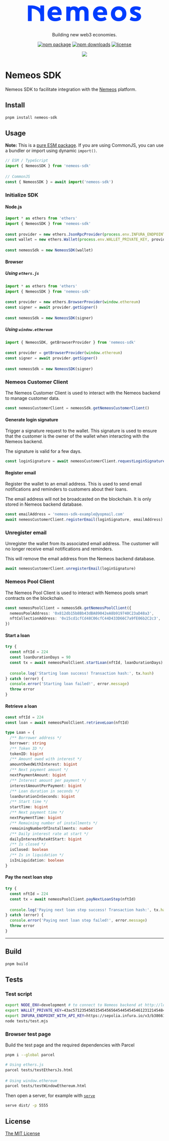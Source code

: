 <div align="center">
	<br>
	<br>
	<img width="360" src="logo_full_blue.png" alt="Nemeos logo" />
	<br>
	<br>

Building new web3 economies.

[![npm package](https://img.shields.io/npm/v/nemeos-sdk.svg?logo=npm)](https://www.npmjs.com/package/nemeos-sdk)
[![npm downloads](https://img.shields.io/npm/dw/nemeos-sdk)](https://www.npmjs.com/package/nemeos-sdk)
[![license](https://img.shields.io/npm/l/nemeos-sdk?color=blue)](./LICENSE)

</div>

<p align="center">
  <a href="https://x.com/Nemeos_Finance" target="_blank"><img src="https://img.shields.io/twitter/follow/Nemeos_Finance.svg?style=social&label=@Nemeos_Finance"></a>
</p>

# Nemeos SDK

Nemeos SDK to facilitate integration with the [Nemeos](https://nemeos.finance) platform.

## Install

```bash
pnpm install nemeos-sdk
```

## Usage

**Note:** This is a [pure ESM package](https://gist.github.com/sindresorhus/a39789f98801d908bbc7ff3ecc99d99c). If you are using CommonJS, you can use a bundler or import using dynamic `import()`.

```js
// ESM / TypeScript
import { NemeosSDK } from 'nemeos-sdk'

// CommonJS
const { NemeosSDK } = await import('nemeos-sdk')
```

### Initialize SDK

#### Node.js

```ts
import * as ethers from 'ethers'
import { NemeosSDK } from 'nemeos-sdk'

const provider = new ethers.JsonRpcProvider(process.env.INFURA_ENDPOINT_WITH_API_KEY)
const wallet = new ethers.Wallet(process.env.WALLET_PRIVATE_KEY, provider)

const nemeosSdk = new NemeosSDK(wallet)
```

#### Browser

##### Using `ethers.js`

```ts
import * as ethers from 'ethers'
import { NemeosSDK } from 'nemeos-sdk'

const provider = new ethers.BrowserProvider(window.ethereum)
const signer = await provider.getSigner()

const nemeosSdk = new NemeosSDK(signer)
```

##### Using `window.ethereum`

```ts
import { NemeosSDK, getBrowserProvider } from 'nemeos-sdk'

const provider = getBrowserProvider(window.ethereum)
const signer = await provider.getSigner()

const nemeosSdk = new NemeosSDK(signer)
```

### Nemeos Customer Client

The Nemeos Customer Client is used to interact with the Nemeos backend to manage customer data.

```ts
const nemeosCustomerClient = nemeosSdk.getNemeosCustomerClient()
```

#### Generate login signature

Trigger a signature request to the wallet. This signature is used to ensure that the customer is the owner of the wallet when interacting with the Nemeos backend.

The signature is valid for a few days.

```ts
const loginSignature = await nemeosCustomerClient.requestLoginSignature()
```

#### Register email

Register the wallet to an email address. This is used to send email notifications and reminders to customers about their loans.

The email address will not be broadcasted on the blockchain. It is only stored in Nemeos backend database.

```ts
const emailAddress = 'nemeos-sdk-example@yopmail.com'
await nemeosCustomerClient.registerEmail(loginSignature, emailAddress)
```

### Unregister email

Unregister the wallet from its associated email address. The customer will no longer receive email notifications and reminders.

This will remove the email address from the Nemeos backend database.

```ts
await nemeosCustomerClient.unregisterEmail(loginSignature)
```

### Nemeos Pool Client

The Nemeos Pool Client is used to interact with Nemeos pools smart contracts on the blockchain.

```ts
const nemeosPoolClient = nemeosSdk.getNemeosPoolClient({
  nemeosPoolAddress: '0x812db15b8Bb43dBA89042eA8b919740C23aD48a3',
  nftCollectionAddress: '0x15cd1cfCd48C06cfC44D433D66C7a9fE06b2C2c3',
})
```

#### Start a loan

```ts
try {
  const nftId = 224
  const loanDurationDays = 90
  const tx = await nemeosPoolClient.startLoan(nftId, loanDurationDays)

  console.log('Starting loan success! Transaction hash:', tx.hash)
} catch (error) {
  console.error('Starting loan failed!', error.message)
  throw error
}
```

#### Retrieve a loan

```ts
const nftId = 224
const loan = await nemeosPoolClient.retrieveLoan(nftId)
```

```ts
type Loan = {
  /** Borrower address */
  borrower: string
  /** Token ID */
  tokenID: bigint
  /** Amount owed with interest */
  amountOwedWithInterest: bigint
  /** Next payment amount */
  nextPaymentAmount: bigint
  /** Interest amount per payment */
  interestAmountPerPayment: bigint
  /** Loan duration in seconds */
  loanDurationInSeconds: bigint
  /** Start time */
  startTime: bigint
  /** Next payment time */
  nextPaymentTime: bigint
  /** Remaining number of installments */
  remainingNumberOfInstallments: number
  /** Daily interest rate at start */
  dailyInterestRateAtStart: bigint
  /** Is closed */
  isClosed: boolean
  /** Is in liquidation */
  isInLiquidation: boolean
}
```

#### Pay the next loan step

```ts
try {
  const nftId = 224
  const tx = await nemeosPoolClient.payNextLoanStep(nftId)

  console.log('Paying next loan step success! Transaction hash:', tx.hash)
} catch (error) {
  console.error('Paying next loan step failed!', error.message)
  throw error
}
```

---

## Build

```bash
pnpm build
```

## Tests

### Test script

```bash
export NODE_ENV=development # to connect to Nemeos backend at http://localhost:3000
export WALLET_PRIVATE_KEY=43ac571235456515454565645445454546123121454848791215488877897123
export INFURA_ENDPOINT_WITH_API_KEY=https://sepolia.infura.io/v3/b3866123121321321231212132131123
node tests/test.mjs
```

### Browser test page

Build the test page and the required dependencies with Parcel

```bash
pnpm i --global parcel
```

```bash
# Using ethers.js
parcel tests/testEthersJs.html

# Using window.ethereum
parcel tests/testWindowEthereum.html
```

Then open a server, for example with [`serve`](https://github.com/vercel/serve)

```bash
serve dist/ -p 5555
```

## License

[The MIT License](./LICENSE)
